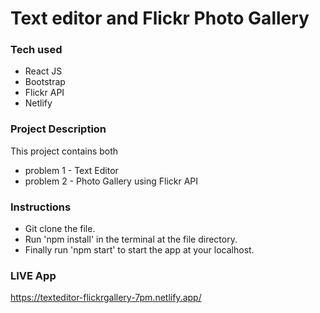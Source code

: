 # Text editor and Flickr Photo Gallery

### Tech used

* React JS
* Bootstrap
* Flickr API
* Netlify


### Project Description

This project contains both 
* problem 1 - Text Editor
* problem 2 - Photo Gallery using Flickr API

### Instructions

* Git clone the file.
* Run 'npm install' in the terminal at the file directory.
* Finally run 'npm start' to start the app at your localhost.

### LIVE App

https://texteditor-flickrgallery-7pm.netlify.app/
